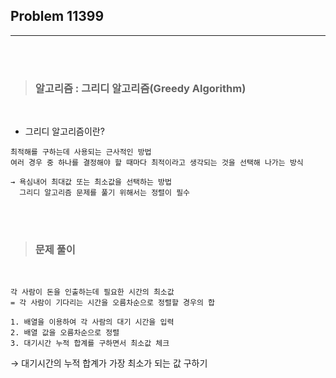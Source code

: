 ## Problem 11399
---
<br><br>

>### __알고리즘 : 그리디 알고리즘(Greedy Algorithm)__
<br>

- 그리디 알고리즘이란?
~~~
최적해를 구하는데 사용되는 근사적인 방법
여러 경우 중 하나를 결정해야 할 때마다 최적이라고 생각되는 것을 선택해 나가는 방식

→ 욕심내어 최대값 또는 최소값을 선택하는 방법
  그리디 알고리즘 문제를 풀기 위해서는 정렬이 필수
~~~

<br><br>

>### __문제 풀이__  

<br>

~~~
각 사람이 돈을 인출하는데 필요한 시간의 최소값
= 각 사람이 기다리는 시간을 오름차순으로 정렬할 경우의 합

1. 배열을 이용하여 각 사람의 대기 시간을 입력
2. 배열 값을 오름차순으로 정렬
3. 대기시간 누적 합계를 구하면서 최소값 체크
~~~

→ 대기시간의 누적 합계가 가장 최소가 되는 값 구하기
